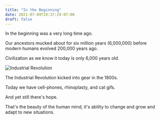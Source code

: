 ```yaml
---
title: "In the Beginning"
date: 2021-07-09T19:37:29-07:00
draft: false
---
```


In the beginning was a very long time ago.

Our ancestors mucked about for six million years (6,000,000) before modern
humans evolved 200,000 years ago.

Civilization as we know it today is only 6,000 years old.

![Industrial Revolution](https://upload.wikimedia.org/wikipedia/commons/d/dc/Powerloom_weaving_in_1835.jpg)

The Industrial Revolution kicked into gear in the 1800s.

Today we have cell-phones, rhinoplasty, and cat gifs.

And yet still there's hope.

That's the beauty of the human mind, it's ability to change and grow
and adapt to new situations.

